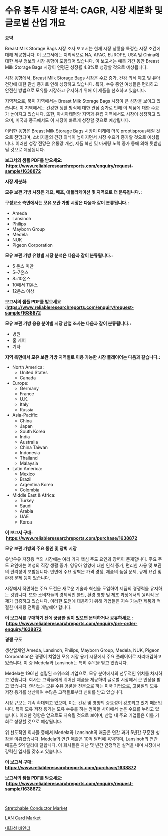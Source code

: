 <p><h1>수유 봉투 시장 분석: CAGR, 시장 세분화 및 글로벌 산업 개요</h1></p><p><strong>요약</strong></p>
<p><p>Breast Milk Storage Bags 시장 조사 보고서는 현재 시장 상황을 특정한 시장 조건에 대해 제공합니다. 이 보고서에는 지리적으로 NA, APAC, EUROPE, USA 및 China에 대한 세부 정보와 시장 동향이 포함되어 있습니다. 이 보고서는 예측 기간 동안 Breast Milk Storage Bags 시장이 연평균 성장률 4.8%로 성장할 것으로 예상됩니다.</p><p>시장 동향에서, Breast Milk Storage Bags 시장은 수요 증가, 건강 의식 제고 및 유아 건강에 대한 관심 증가로 인해 성장하고 있습니다. 특히, 수유 중인 여성들은 편리하고 안전한 방법으로 모유를 저장하고 유지하기 위해 이 제품을 선호하고 있습니다.</p><p>지역적으로, 북미 지역에서는 Breast Milk Storage Bags 시장이 큰 성장을 보이고 있습니다. 이 지역에서는 건강한 생활 방식에 대한 관심 증가로 인해 이 제품에 대한 수요가 높아지고 있습니다. 또한, 아시아태평양 지역과 유럽 지역에서도 시장이 성장하고 있으며, 미국과 중국에서도 이 시장이 빠르게 성장할 것으로 예상됩니다.</p><p>이러한 동향은 Breast Milk Storage Bags 시장이 미래에 더욱 proptisprous해질 것으로 전망되며, 소비자들의 건강 의식이 높아지면서 시장 수요가 증가할 것으로 예상됩니다. 이러한 성장 전망은 유통망 개선, 제품 혁신 및 마케팅 노력 증가 등에 의해 뒷받침될 것으로 예상됩니다.</p></p>
<p><strong>보고서의 샘플 PDF를 받으세요: &nbsp;<a href="https://www.reliableresearchreports.com/enquiry/request-sample/1638872">https://www.reliableresearchreports.com/enquiry/request-sample/1638872</a></strong></p>
<p><strong>시장 세분화:</strong></p>
<p><strong> 모유 보관 가방 시장은 개요, 배포, 애플리케이션 및 지역으로 더 분류됩니다. :</strong></p>
<p><strong>구성요소 측면에서는 모유 보관 가방 시장은 다음과 같이 분류됩니다.:</strong></p>
<p><ul><li>Ameda</li><li>Lansinoh</li><li>Philips</li><li>Mayborn Group</li><li>Medela</li><li>NUK</li><li>Pigeon Corporation</li></ul></p>
<p><strong> 모유 보관 가방 유형별 시장 분석은 다음과 같이 분류됩니다.:</strong></p>
<p><ul><li>5 온스 미만</li><li>5~7온스</li><li>8~10온스</li><li>10에서 11온스</li><li>12온스 이상</li></ul></p>
<p><strong>보고서의 샘플 PDF를 받으세요 :<a href="https://www.reliableresearchreports.com/enquiry/request-sample/1638872">https://www.reliableresearchreports.com/enquiry/request-sample/1638872</a></strong></p>
<p><strong> 모유 보관 가방 응용 분야별 시장 산업 조사는 다음과 같이 분류됩니다.:</strong></p>
<p><ul><li>병원</li><li>홈 케어</li><li>기타</li></ul></p>
<p><strong>지역 측면에서 모유 보관 가방 지역별로 이용 가능한 시장 플레이어는 다음과 같습니다.:</strong></p>
<p><ul>
    <li>
        North America:
        <ul>
            <li>United States</li>
            <li>Canada</li>
        </ul>
    </li>
    <li>
        Europe:
        <ul>
            <li>Germany</li>
            <li>France</li>
            <li>U.K.</li>
            <li>Italy</li>
            <li>Russia</li>
        </ul>
    </li>
    <li>
        Asia-Pacific:
        <ul>
            <li>China</li>
            <li>Japan</li>
            <li>South Korea</li>
            <li>India</li>
            <li>Australia</li>
            <li>China Taiwan</li>
            <li>Indonesia</li>
            <li>Thailand</li>
            <li>Malaysia</li>
        </ul>
    </li>
    <li>
        Latin America:
        <ul>
            <li>Mexico</li>
            <li>Brazil</li>
            <li>Argentina Korea</li>
            <li>Colombia</li>
        </ul>
    </li>
    <li>
        Middle East & Africa:
        <ul>
            <li>Turkey</li>
            <li>Saudi</li>
            <li>Arabia</li>
            <li>UAE</li>
            <li>Korea</li>
        </ul>
    </li>
    </ul></p>
<p><strong>이 보고서 구매: &nbsp;<a href="https://www.reliableresearchreports.com/purchase/1638872">https://www.reliableresearchreports.com/purchase/1638872</a></strong></p>
<p><strong>모유 보관 가방의 주요 동인 및 장벽 시장</strong></p>
<p><p>유방우유 저장용 백의 시장에는 여러 가지 핵심 주도 요인과 장벽이 존재합니다. 주요 주도 요인에는 여성의 직장 생활 증가, 영유아 영양에 대한 인식 증가, 편리한 사용 및 보관의 편리성이 포함됩니다. 반면에 주요 장벽은 가격 경쟁, 제품의 품질 문제, 규제 요건 및 환경 문제 등이 있습니다.</p><p>시장에서 직면하는 주요 도전은 새로운 기술과 혁신을 도입하여 제품의 경쟁력을 유지하는 것입니다. 또한 소비자들의 경제적인 불안, 환경 영향 및 제조 과정에서의 윤리적 문제가 급증하고 있습니다. 이러한 도전에 대응하기 위해 기업들은 지속 가능한 제품과 적절한 마케팅 전략을 개발해야 합니다.</p></p>
<p><strong>이 보고서를 구매하기 전에 궁금한 점이 있으면 문의하거나 공유하세요.: &nbsp;<a href="https://www.reliableresearchreports.com/enquiry/pre-order-enquiry/1638872">https://www.reliableresearchreports.com/enquiry/pre-order-enquiry/1638872</a></strong></p>
<p><strong>경쟁 구도</strong></p>
<p><p>생산업체인 Ameda, Lansinoh, Philips, Mayborn Group, Medela, NUK, Pigeon Corporation은 경쟁이 치열한 모유 저장 용기 시장에서 주요 플레이어로 자리매김하고 있습니다. 이 중 Medela와 Lansinoh는 특히 주목을 받고 있습니다.</p><p>Medela는 1961년 설립된 스위스의 기업으로, 모유 분야에서의 선두적인 위치를 차지하고 있습니다. 회사는 고객들에게 뛰어난 제품을 제공하여 글로벌 시장에서 큰 인정을 받고 있습니다. 랜신노는 모유 수유 용품을 전문으로 하는 미국 기업으로, 고품질의 모유 저장 용기를 생산하여 수많은 고객들로부터 신뢰를 받고 있습니다.</p><p>시장 규모는 계속 확대되고 있으며, 이는 건강 및 영양의 중요성이 강조되고 있기 때문입니다. 특히 모유 저장 용기는 모유 수유를 하는 엄마들 사이에서 높은 수요를 누리고 있습니다. 이러한 경향은 앞으로도 지속될 것으로 보이며, 산업 내 주요 기업들은 이를 기회로 성장할 것으로 예상됩니다.</p><p>위 선도적인 회사들 중에서 Medela와 Lansinoh의 매출은 연간 과거 5년간 꾸준한 성장을 이뤄왔습니다. Medela의 연간 매출은 10억 달러에 육박하며, Lansinoh의 연간 매출은 5억 달러에 달합니다. 이 회사들은 지난 몇 년간 안정적인 실적을 내며 시장에서 강력한 입지를 갖추고 있습니다.</p></p>
<p><strong>이 보고서 구매: &nbsp; <a href="https://www.reliableresearchreports.com/purchase/1638872">https://www.reliableresearchreports.com/purchase/1638872</a></strong></p>
<p><strong>보고서의 샘플 PDF를 받으세요: &nbsp;<a href="https://www.reliableresearchreports.com/enquiry/request-sample/1638872">https://www.reliableresearchreports.com/enquiry/request-sample/1638872</a></strong><strong></strong></p>
<p>&nbsp;</p>
<p><p><a href="https://github.com/arionmp/Market-Research-Report-List-2/blob/main/stretchable-conductor-market.md">Stretchable Conductor Market</a></p><p><a href="https://github.com/markusgodoy/Market-Research-Report-List-2/blob/main/lan-card-market.md">LAN Card Market</a></p><p><a href="https://github.com/CorEmtymerich56566/Market-Research-Report-List-1/blob/main/52171049230.md">내화성 바인더</a></p></p>